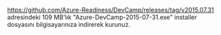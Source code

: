 https://github.com/Azure-Readiness/DevCamp/releases/tag/v2015.07.31 adresindeki 109 MB'lık "Azure-DevCamp-2015-07-31.exe" installer dosyasını bilgisayarınıza indirerek kurunuz.


